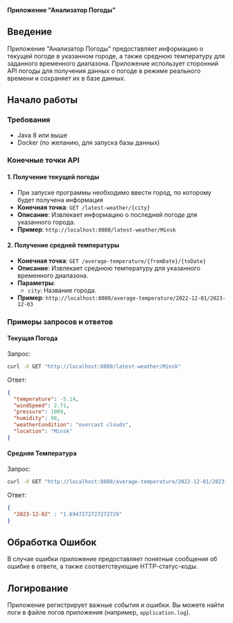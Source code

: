 **Приложение "Анализатор Погоды"**

## Введение

Приложение "Анализатор Погоды" предоставляет информацию о текущей погоде в указанном городе, а также среднюю температуру для заданного временного диапазона. Приложение использует сторонний API погоды для получения данных о погоде в режиме реального времени и сохраняет их в базе данных.

## Начало работы

### Требования

- Java 8 или выше
- Docker (по желанию, для запуска базы данных)

### Конечные точки API

#### 1. Получение текущей погоды

- При запуске программы необходимо ввести город, по которому будет получена информация
- **Конечная точка**: `GET /latest-weather/{city}`   
- **Описание**: Извлекает информацию о последней погоде для указанного города.
- **Пример**: `http://localhost:8080/latest-weather/Minsk`

#### 2. Получение средней температуры

- **Конечная точка**: `GET /average-temperature/{fromDate}/{toDate}`
- **Описание**: Извлекает среднюю температуру для указанного временного диапазона.
- **Параметры**:
    - `city`: Название города.
- **Пример**: `http://localhost:8080/average-temperature/2022-12-01/2023-12-03`

### Примеры запросов и ответов

#### Текущая Погода

Запрос:
```bash
curl -X GET "http://localhost:8080/latest-weather/Minsk"
```

Ответ:
```json
{
  "temperature": -5.14,
  "windSpeed": 2.71,
  "pressure": 1009,
  "humidity": 98,
  "weatherCondition": "overcast clouds",
  "location": "Minsk"
}
```

#### Средняя Температура

Запрос:
```bash
curl -X GET "http://localhost:8080/average-temperature/2022-12-01/2023-12-02"
```

Ответ:
```json
{
  "2023-12-02" : "1.6947272727272729"
}
```

## Обработка Ошибок

В случае ошибки приложение предоставляет понятные сообщения об ошибке в ответе, а также соответствующие HTTP-статус-коды.

## Логирование

Приложение регистрирует важные события и ошибки. Вы можете найти логи в файле логов приложения (например, `application.log`).

